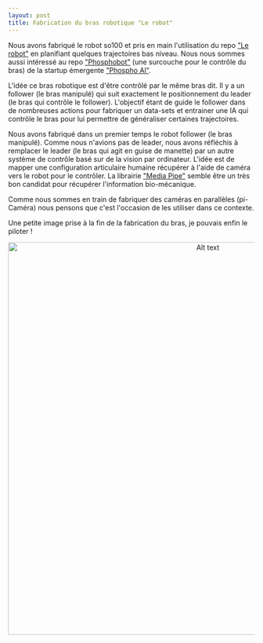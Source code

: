 ```yaml
---
layout: post
title: Fabrication du bras robotique "Le robot"
---
```



Nous avons fabriqué le robot so100 et pris en main l'utilisation du repo ["Le robot"](https://github.com/huggingface/lerobot) en planifiant quelques trajectoires bas niveau. Nous nous sommes aussi intéressé au repo ["Phosphobot"](https://github.com/phospho-app/phosphobot) (une surcouche pour le contrôle du bras) de la startup émergente ["Phospho AI"](https://phospho.ai/).

L'idée ce bras robotique est d'être contrôlé par le même bras dit. Il y a un follower (le bras manipulé) qui suit exactement le positionnement du leader (le bras qui contrôle le follower). L'objectif étant de guide le follower dans de nombreuses actions pour fabriquer un data-sets et entrainer une IA qui contrôle le bras pour lui permettre de généraliser certaines trajectoires. 

Nous avons fabriqué dans un premier temps le robot follower (le bras manipulé). Comme nous n'avions pas de leader, nous avons réfléchis à remplacer le leader (le bras qui agit en guise de manette) par un autre système de contrôle basé sur de la vision par ordinateur. L'idée est de mapper une configuration articulaire humaine récupérer à l'aide de caméra vers le robot pour le contrôler. La librairie ["Media Pipe"](https://github.com/google-ai-edge/mediapipe) semble être un très bon candidat pour récupérer l'information bio-mécanique.

Comme nous sommes en train de fabriquer des caméras en parallèles (pi-Caméra) nous pensons que c'est l'occasion de les utiliser dans ce contexte.

Une petite image prise à la fin de la fabrication du bras, je pouvais enfin le piloter !


<p align="center">
  <img src="../../../images/raph_lerobot.png" alt="Alt text" width="800"  />
</p>